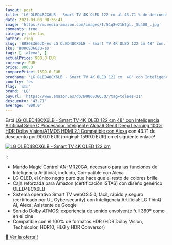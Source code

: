 ```yaml
---
layout: post
title: 'LG OLED48CX6LB - Smart TV 4K OLED 122 cm al 43.71 % de descuento'
date: 2021-03-08 08:36:41
image: 'https://m.media-amazon.com/images/I/51q8w21WfgL._SL400_.jpg'
comments: true
category: ofertas
author: ring
slug: 'B086S366JQ-es LG OLED48CX6LB - Smart TV 4K OLED 122 cm 48" con...'
sku: 'B086S366JQ-es'
tags: [ 'alexa', ]
actualPrice: 900.0 EUR
currency: EUR
price: 900.0
comparePrice: 1599.0 EUR
prodname: 'LG OLED48CX6LB - Smart TV 4K OLED 122 cm  48" con Inteligencia Artificial  Serie C  Procesador Inteligente Alpha9 Gen3  Deep Learning  100% HDR  Dolby Vision/ATMOS  HDMI 2.1  Compatible con Alexa'
country: 'es'
flag: '🇪🇸'
brand: 'LG'
buyurl: 'https://www.amazon.es/dp/B086S366JQ/?tag=tolees-21'
descuento: '43.71'
average: '900.0'
---
```


Está [LG OLED48CX6LB - Smart TV 4K OLED 122 cm  48" con Inteligencia Artificial  Serie C  Procesador Inteligente Alpha9 Gen3  Deep Learning  100% HDR  Dolby Vision/ATMOS  HDMI 2.1  Compatible con Alexa](https://www.amazon.es/dp/B086S366JQ/?tag=tolees-21) con 43.71 de descuento por 900.0 EUR (original: 1599.0 EUR) en el siguiente enlace!

[![LG OLED48CX6LB - Smart TV 4K OLED 122 cm](https://m.media-amazon.com/images/I/51q8w21WfgL._SL400_.jpg)](https://www.amazon.es/dp/B086S366JQ/?tag=tolees-21)

ℹ️:

- Mando Magic Control AN-MR20GA, necesario para las funciones de Inteligencia Artificial, incluido, Compatible con Alexa
- LG OLED, el único negro puro que hace que el resto de colores brille
- Caja reforzada para Amazon (certificación ISTA6) con diseño genérico OLED48CX6LB
- Sistema operativo Smart TV webOS 5.0, fácil, rápido y seguro (certificado por UL Cybersecurity) con Inteligencia Artificial: LG ThinQ AI, Alexa, Asistente de Google
- Sonido Dolby ATMOS: experiencia de sonido envolvente full 360º como en el cine
- Compatible con el 100% de formatos HDR (HDR Dolby Vision, Technicolor, HDR10, HLG y HDR Conversor)

[🛒 Ver la oferta!!](https://www.amazon.es/dp/B086S366JQ/?tag=tolees-21)
